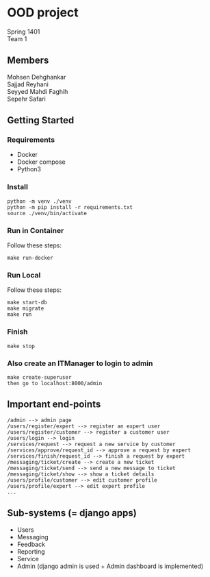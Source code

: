 # OOD project

Spring 1401\
Team 1

## Members

Mohsen Dehghankar\
Sajjad Reyhani\
Seyyed Mahdi Faghih\
Sepehr Safari

## Getting Started

### Requirements
- Docker
- Docker compose
- Python3

### Install

```
python -m venv ./venv
python -m pip install -r requirements.txt
source ./venv/bin/activate
```

### Run in Container

Follow these steps:

```
make run-docker
```

### Run Local

Follow these steps:

```
make start-db
make migrate
make run
```

### Finish

```
make stop
```

### Also create an ITManager to login to admin

```
make create-superuser
then go to localhost:8000/admin
```

## Important end-points
```
/admin --> admin page
/users/register/expert --> register an expert user
/users/register/customer --> register a customer user
/users/login --> login
/services/request --> request a new service by customer
/services/approve/request_id --> approve a request by expert
/services/finish/request_id --> finish a request by expert
/messaging/ticket/create --> create a new ticket
/messaging/ticket/send --> send a new message to ticket
/messaging/ticket/show --> show a ticket details
/users/profile/customer --> edit customer profile
/users/profile/expert --> edit expert profile
...
```

## Sub-systems (= django apps)
- Users
- Messaging
- Feedback
- Reporting
- Service
- Admin (django admin is used + Admin dashboard is implemented)
